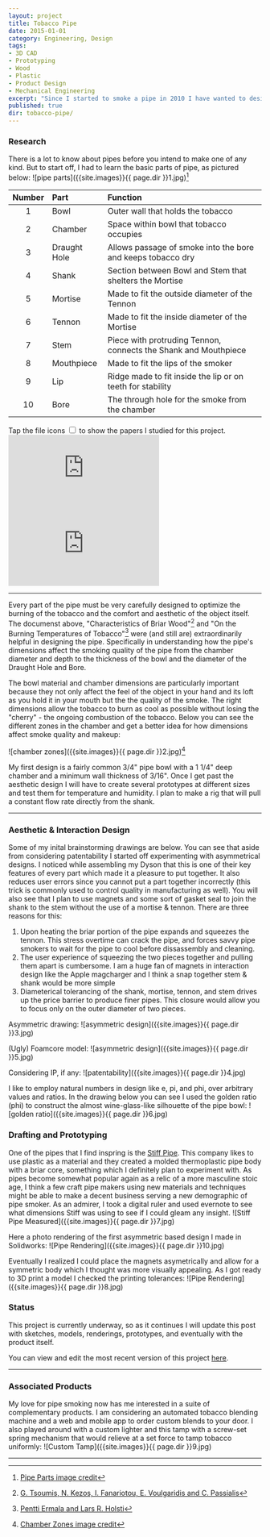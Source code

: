 ```yaml
---
layout: project
title: Tobacco Pipe
date: 2015-01-01
category: Engineering, Design
tags:
- 3D CAD
- Prototyping
- Wood
- Plastic
- Product Design
- Mechanical Engineering
excerpt: "Since I started to smoke a pipe in 2010 I have wanted to design one for myself. Smoking is such an intimate and yet unchanged experience. Pipe smoking itself really hasn't changed for hundreds if not thousands of years. I found it hard tobelieve that modern materials and manufacturing did not have anything to add to the experience."
published: true
dir: tobacco-pipe/
---
```


### Research

There is a lot to know about pipes before you intend to make one of any kind. But to start off, I had to learn the basic parts of pipe, as pictured below:
![pipe parts]({{site.images}}{{ page.dir }}1.jpg)[^1]

Number | Part | Function
:---: | :--- | :---
1 | Bowl | Outer wall that holds the tobacco
2 | Chamber | Space within bowl that tobacco occupies
3 | Draught Hole | Allows passage of smoke into the bore and keeps tobacco dry
4 | Shank | Section between Bowl and Stem that shelters the Mortise  
5 | Mortise | Made to fit the outside diameter of the Tennon
6 | Tennon | Made to fit the inside diameter of the Mortise
7 | Stem | Piece with protruding Tennon, connects the Shank and Mouthpiece
8 | Mouthpiece | Made to fit the lips of the smoker
9 | Lip | Ridge made to fit inside the lip or on teeth for stability
10 | Bore | The through hole for the smoke from the chamber

<div>Tap the file icons <label class="collapse" for="_1"><i class="fa fa-files-o"></i></label><input id="_1" type="checkbox"> to show the papers I studied for this project.
<div style="width:100%">
<iframe class="scribd_iframe_embed" src="https://www.scribd.com/embeds/267145533/content?start_page=1&view_mode=scroll&show_recommendations=true" data-auto-height="false" data-aspect-ratio="undefined" scrolling="no" class="scribds" frameborder="0"></iframe>
<iframe class="scribd_iframe_embed" src="https://www.scribd.com/embeds/267145535/content?start_page=1&view_mode=scroll&show_recommendations=true" data-auto-height="false" data-aspect-ratio="undefined" scrolling="no" class="scribds" frameborder="0"></iframe>
</div>
</div>

---

Every part of the pipe must be very carefully designed to optimize the burning of the tobacco and the comfort and aesthetic of the object itself. The documenst above, "Characteristics of Briar Wood"[^2] and "On the Burning Temperatures of Tobacco"[^3] were (and still are) extraordinarily helpful in designing the pipe. Specifically in understanding how the pipe's dimensions affect the smoking quality of the pipe from the chamber diameter and depth to the thickness of the bowl and the diameter of the Draught Hole and Bore.

The bowl material and chamber dimensions are particularly important because they not only affect the feel of the object in your hand and its loft as you hold it in your mouth but the the quality of the smoke. The right dimensions allow the tobacco to burn as cool as possible without losing the "cherry" - the ongoing combustion of the tobacco. Below you can see the different zones in the chamber and get a better idea for how dimensions affect smoke quality and makeup:

![chamber zones]({{site.images}}{{ page.dir }}2.jpg)[^4]

My first design is a fairly common 3/4" pipe bowl with a 1 1/4" deep chamber and a minimum wall thickness of 3/16". Once I get past the aesthetic design I will have to create several prototypes at different sizes and test them for temperature and humidity. I plan to make a rig that will pull a constant flow rate directly from the shank.

---

### Aesthetic & Interaction Design

Some of my inital brainstorming drawings are below. You can see that aside from considering patentability I started off experimenting with asymmetrical designs. I noticed while assembling my Dyson that this is one of their key features of every part which made it a pleasure to put together. It also reduces user errors since you cannot put a part together incorrectly (this trick is commonly used to control quality in manufacturing as well). You will also see that I plan to use magnets and some sort of gasket seal to join the shank to the stem without the use of a mortise & tennon. There are three reasons for this:

1. Upon heating the briar portion of the pipe expands and squeezes the tennon. This stress overtime can crack the pipe, and forces savvy pipe smokers to wait for the pipe to cool before dissassembly and cleaning.
2. The user experience of squeezing the two pieces together and pulling them apart is cumbersome. I am a huge fan of magnets in interaction design like the Apple magcharger and I think a snap together stem & shank would be more simple
3. Diameterical tolerancing of the shank, mortise, tennon, and stem drives up the price barrier to produce finer pipes. This closure would allow you to focus only on the outer diameter of two pieces.

Asymmetric drawing:
![asymmetric design]({{site.images}}{{ page.dir }}3.jpg)

(Ugly) Foamcore model:
![asymmetric design]({{site.images}}{{ page.dir }}5.jpg)

Considering IP, if any:
![patentability]({{site.images}}{{ page.dir }}4.jpg)

I like to employ natural numbers in design like e, pi, and phi, over arbitrary values and ratios. In the drawing below you can see I used the golden ratio (phi) to construct the almost wine-glass-like silhouette of the pipe bowl:
![golden ratio]({{site.images}}{{ page.dir }}6.jpg)

### Drafting and Prototyping

One of the pipes that I find inspring is the [Stiff Pipe](http://stiffonline.com). This company likes to use plastic as a material and they created a molded thermoplastic pipe body with a briar core, something which I definitely plan to experiment with. As pipes become somewhat popular again as a relic of a more masculine stoic age, I think a few craft pipe makers using new materials and techniques might be able to make a decent business serving a new demographic of pipe smoker. As an admirer, I took a digital ruler and used evernote to see what dimensions Stiff was using to see if I could gleam any insight.
![Stiff Pipe Measured]({{site.images}}{{ page.dir }}7.jpg)

Here a photo rendering of the first asymmetric based design I made in Solidworks:
![Pipe Rendering]({{site.images}}{{ page.dir }}10.jpg)

Eventually I realized I could place the magnets asymetrically and allow for a symmetric body which I thought was more visually appealing. As I got ready to 3D print a model I checked the printing tolerances:
![Pipe Rendering]({{site.images}}{{ page.dir }}8.jpg)

### Status

This project is currently underway, so as it continues I will update this post with sketches, models, renderings, prototypes, and eventually with the product itself.

You can view and edit the most recent version of this project [here](https://cad.onshape.com/documents/a00b2e67daf64aad90f84bce/w/7c1cec4a0ec24249843c3a42).

---

### Associated Products

My love for pipe smoking now has me interested in a suite of complementary products. I am considering an automated tobacco blending machine and a web and mobile app to order custom blends to your door. I also played around with a custom lighter and this tamp with a screw-set spring mechanism that would relieve at a set force to tamp tobacco uniformly:
![Custom Tamp]({{site.images}}{{ page.dir }}9.jpg)

---

[^1]: [Pipe Parts image credit](http://en.wikipedia.org/wiki/Tobacco_pipe)
[^2]: [G. Tsoumis, N. Kezos, I. Fanariotou, E. Voulgaridis and C. Passialis](http://pipedia.org/docs/CharacteristicsOfBriar.pdf)
[^3]: [Pentti Ermala and Lars R. Holsti](http://cancerres.aacrjournals.org/content/16/6/490.abstract)
[^4]: [Chamber Zones image credit](http://passionforpipes.squarespace.com/classic-blog-posts/the-thermodynamics-of-pipe-smoking.html)
